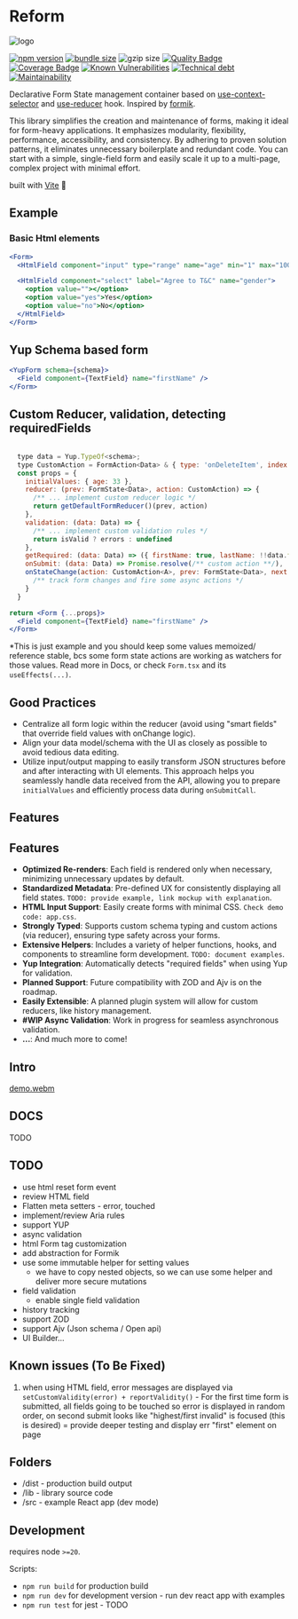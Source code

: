 # Reform

![logo](https://github.com/serusko/reform/assets/5665925/faf58c5e-004e-40c6-b7ca-9f9a0fcad612)

[![npm version](https://badge.fury.io/js/@serusko%2Freform.svg)](https://www.npmjs.com/package/@serusko/reform)
[![bundle size](https://img.shields.io/bundlephobia/minzip/@serusko/reform)](https://bundlephobia.com/package/@serusko/reform)
![gzip size](https://img.badgesize.io/serusko/reform/master/dist/index.js.svg?compression=gzip)
[![Quality Badge](https://app.codacy.com/project/badge/Grade/51cd57d0debc4aa38226f5e874594b80)](https://app.codacy.com/gh/serusko/reform/dashboard?utm_source=gh&utm_medium=referral&utm_content=&utm_campaign=Badge_grade)
[![Coverage Badge](https://app.codacy.com/project/badge/Coverage/51cd57d0debc4aa38226f5e874594b80)](https://app.codacy.com/gh/serusko/reform/dashboard?utm_source=gh&utm_medium=referral&utm_content=&utm_campaign=Badge_coverage)
[![Known Vulnerabilities](https://snyk.io/test/github/serusko/reform/badge.svg)](https://snyk.io/test/github/serusko/reform/badge.svg)
[![Technical debt](https://badgen.infra.medigy.com/codeclimate/tech-debt/serusko/reform)](https://badgen.infra.medigy.com/codeclimate/tech-debt/serusko/reform.svg)
[![Maintainability](https://badgen.infra.medigy.com/codeclimate/maintainability/serusko/reform)](https://badgen.infra.medigy.com/codeclimate/maintainability/serusko/reform.svg)

<!-- [![npm version](./coverage/badge-statements.svg)](./coverage/badge-statements.svg)
[![npm version](./coverage/badge-branches.svg)](./coverage/badge-branches.svg)
[![npm version](./coverage/badge-functions.svg)](./coverage/badge-functions.svg)
[![npm version](./coverage/badge-lines.svg)](./coverage/badge-lines.svg) -->

Declarative Form State management container based on [use-context-selector](https://github.com/dai-shi/use-context-selector) and [use-reducer](https://react.dev/reference/react/useReducer) hook. Inspired by [formik](https://formik.org/).

This library simplifies the creation and maintenance of forms, making it ideal for form-heavy applications. It emphasizes modularity, flexibility, performance, accessibility, and consistency. By adhering to proven solution patterns, it eliminates unnecessary boilerplate and redundant code. You can start with a simple, single-field form and easily scale it up to a multi-page, complex project with minimal effort.

built with [Vite](https://vitejs.dev/guide/build.html#library-mode) 🖖

## Example

### Basic Html elements

```jsx
<Form>
  <HtmlField component="input" type="range" name="age" min="1" max="100">

  <HtmlField component="select" label="Agree to T&C" name="gender">
    <option value=""></option>
    <option value="yes">Yes</option>
    <option value="no">No</option>
  </HtmlField>
</Form>
```

## Yup Schema based form

```jsx
<YupForm schema={schema}>
  <Field component={TextField} name="firstName" />
</Form>
```

## Custom Reducer, validation, detecting requiredFields

```jsx

  type data = Yup.TypeOf<schema>;
  type CustomAction = FormAction<Data> & { type: 'onDeleteItem', index: number };
  const props = {
    initialValues: { age: 33 },
    reducer: (prev: FormState<Data>, action: CustomAction) => {
      /** ... implement custom reducer logic */
      return getDefaultFormReducer()(prev, action)
    },
    validation: (data: Data) => {
      /** ... implement custom validation rules */
      return isValid ? errors : undefined
    },
    getRequired: (data: Data) => ({ firstName: true, lastName: !!data.firstName })
    onSubmit: (data: Data) => Promise.resolve(/** custom action **/),
    onStateChange(action: CustomAction<A>, prev: FormState<Data>, next:FormState<Data>, dispatch: Dispatch<FormReducerAction<D>>) => {
      /** track form changes and fire some async actions */
    }
  }

return <Form {...props}>
  <Field component={TextField} name="firstName" />
</Form>
```

\*This is just example and you should keep some values memoized/ reference stable, bcs some form state actions are working as watchers for those values. Read more in Docs, or check `Form.tsx` and its `useEffects(...)`.

## Good Practices

- Centralize all form logic within the reducer (avoid using "smart fields" that override field values with onChange logic).
- Align your data model/schema with the UI as closely as possible to avoid tedious data editing.
- Utilize input/output mapping to easily transform JSON structures before and after interacting with UI elements. This approach helps you seamlessly handle data received from the API, allowing you to prepare `initialValues` and efficiently process data during `onSubmitCall`.

## Features

## Features

- **Optimized Re-renders**: Each field is rendered only when necessary, minimizing unnecessary updates by default.
- **Standardized Metadata**: Pre-defined UX for consistently displaying all field states. `TODO: provide example, link mockup with explanation`.
- **HTML Input Support**: Easily create forms with minimal CSS. `Check demo code: app.css`.
- **Strongly Typed**: Supports custom schema typing and custom actions (via reducer), ensuring type safety across your forms.
- **Extensive Helpers**: Includes a variety of helper functions, hooks, and components to streamline form development. `TODO: document examples`.
- **Yup Integration**: Automatically detects "required fields" when using Yup for validation.
- **Planned Support**: Future compatibility with ZOD and Ajv is on the roadmap.
- **Easily Extensible**: A planned plugin system will allow for custom reducers, like history management.
- **#WIP Async Validation**: Work in progress for seamless asynchronous validation.
- **...**: And much more to come!

## Intro

[demo.webm](https://github.com/serusko/reform/assets/5665925/5b647bd3-cd83-4cac-b25d-9edcfabd133d)

## DOCS

TODO

## TODO

- use html reset form event
- review HTML field
- Flatten meta setters - error, touched
- implement/review Aria rules
- support YUP
- async validation
- html Form tag customization
- add abstraction for Formik
- use some immutable helper for setting values
  - we have to copy nested objects, so we can use some helper and deliver more secure mutations
- field validation
  - enable single field validation
- history tracking
- support ZOD
- support Ajv (Json schema / Open api)
- UI Builder...

## Known issues (To Be Fixed)

1. when using HTML field, error messages are displayed via `setCustomValidity(error) + reportValidity()` - For the first time form is submitted, all fields going to be touched so error is displayed in random order, on second submit looks like "highest/first invalid" is focused (this is desired) = provide deeper testing and display err "first" element on page

## Folders

- /dist - production build output
- /lib - library source code
- /src - example React app (dev mode)

## Development

requires node `>=20`.

Scripts:

- `npm run build` for production build
- `npm run dev` for development version - run dev react app with examples
- `npm run test` for jest - TODO
